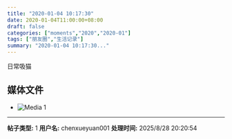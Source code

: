 ```yaml
---
title: "2020-01-04 10:17:30"
date: 2020-01-04T11:00:00+08:00
draft: false
categories: ["moments","2020","2020-01"]
tags: ["朋友圈","生活记录"]
summary: "2020-01-04 10:17:30..."
---
```


日常吸猫

## 媒体文件

- ![Media 1](/Moments/photos/2020-01-04/202001041017300.jpg)

---

**帖子类型:** 1
**用户名:** chenxueyuan001
**处理时间:** 2025/8/28 20:20:54
